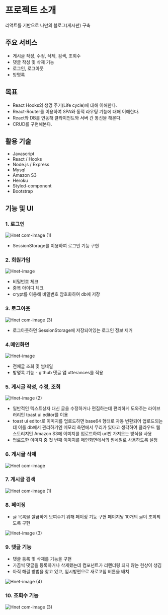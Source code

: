 # 프로젝트 소개
리액트를 기반으로 나만의 블로그(게시판) 구축

## 주요 서비스
* 게시글 작성, 수정, 삭제, 검색, 조회수
* 댓글 작성 및 삭제 기능
* 로그인, 로그아웃
* 방명록


## 목표
* React Hooks의 생명 주기(Life cycle)에 대해 이해한다.
* React-Router를 이용하여 SPA와 동적 라우팅 기능에 대해 이해한다. 
* React와 DB를 연동해 클라이언트와 서버 간 통신을 해본다.
* CRUD를 구현해본다.


## 활용 기술
* Javascript
* React / Hooks
* Node.js / Express
* Mysql
* Amazon S3
* Heroku
* Styled-component
* Bootstrap


## 기능 및 UI
### 1. 로그인 

![Hnet com-image (1)](https://user-images.githubusercontent.com/76215166/134780138-9fb1c129-116d-4fd4-91a5-94b294e9e313.gif)

* SessionStorage를 이용하여 로그인 기능 구현

### 2. 회원가입

![Hnet-image](https://user-images.githubusercontent.com/76215166/134780381-ee633cff-b08d-4ed3-9c48-20b5f30e53be.gif)

* 비밀번호 체크
* 중복 아이디 체크
* crypt를 이용해 비밀번호 암호화하여 db에 저장 

### 3. 로그아웃

![Hnet com-image (3)](https://user-images.githubusercontent.com/76215166/134780523-a348809c-748f-448e-9074-dd03391b77d4.gif)

* 로그아웃하면 SessionStorage에 저장되어있는 로그인 정보 제거



### 4.메인화면


![Hnet-image](https://user-images.githubusercontent.com/76215166/134780599-a32e0c9e-b1bc-4a3e-bb35-ac038eee337f.gif)

* 전체글 조회 및 썸네일
* 방명록 기능 - github 댓글 앱 utterances를 적용

### 5. 게시글 작성, 수정, 조회

![Hnet-image (2)](https://user-images.githubusercontent.com/76215166/134780990-d5e3da43-663a-436e-b8e4-29a29f9ba560.gif)

* 일반적인 텍스트상자 대신 글을 수정하거나 편집하는데 편리하게 도와주는 라이브러리인 toast ui editor를 이용
* toast ui editor로 이미지를 업로드하면 base64 형태로 자동 변환되어 업로드되는데 이를 db에서 관리하기엔 메모리 측면에서 무리가 있다고 생각하여 클라우드 웹 스토리지인 Amazon S3에 이미지를 업로드하여 url만 가져오는 방식을 사용 
* 업로드한 이미지 중 첫 번째 이미지를 메인화면에서의 썸네일로 사용하도록 설정

### 6. 게시글 삭제

![Hnet com-image](https://user-images.githubusercontent.com/76215166/134781127-276acece-d8fd-4ae3-849a-d764d6ad79c7.gif)

### 7. 게시글 검색

![Hnet com-image (1)](https://user-images.githubusercontent.com/76215166/134781197-85423890-19dd-4bf7-9030-65321171f62e.gif)

### 8. 페이징
* 글 목록을 깔끔하게 보여주기 위해 페이징 기능 구현 페이지당 10개의 글이 조회되도록 구현

![Hnet-image (3)](https://user-images.githubusercontent.com/76215166/134781352-7dfd189c-aecc-46f1-94b2-8b3bd385a31b.gif)


### 9. 댓글 기능
* 댓글 등록 및 삭제를 기능을 구현
* 가끔씩 댓글을 등록하거나 삭제했는데 컴포넌트가 리렌더링 되지 않는 현상이 생김
* 아직 해결 방법을 찾고 있고, 임시방편으로 새로고침 버튼을 배치

![Hnet-image (4)](https://user-images.githubusercontent.com/76215166/134781555-e90b7de9-5de7-46cc-ba83-2d587d2c808a.gif)


### 10. 조회수 기능

![Hnet com-image (3)](https://user-images.githubusercontent.com/76215166/134781639-c5574668-270f-4b77-8ca0-20561f2e56fb.gif)

